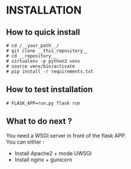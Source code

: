 # INSTALLATION

## How to quick install

```commandline
# cd /__your_path__/
# git clone __this_repository__
# cd __repository__
# virtualenv -p python3 venv
# source venv/bin/activate
# pip install -r requirements.txt
```

## How to test installation

```commandline
# FLASK_APP=run.py flask run
```

## What to do next ?

You need a WSGI server in front of the flask APP.\
You can either : 

* Install Apache2 + mode UWSGI
* Install nginx + gunicorn
